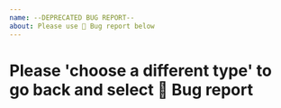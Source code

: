 ```yaml
---
name: --DEPRECATED BUG REPORT--
about: Please use 🐞 Bug report below
---
```

# Please 'choose a different type' to go back and select 🐞 Bug report

